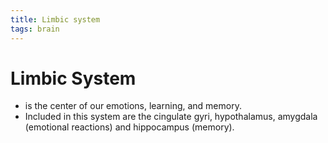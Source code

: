 ```yaml
---
title: Limbic system
tags: brain
---
```


# Limbic System
- is the center of our emotions, learning, and memory.
- Included in this system are the cingulate gyri, hypothalamus, amygdala (emotional reactions) and hippocampus (memory).








